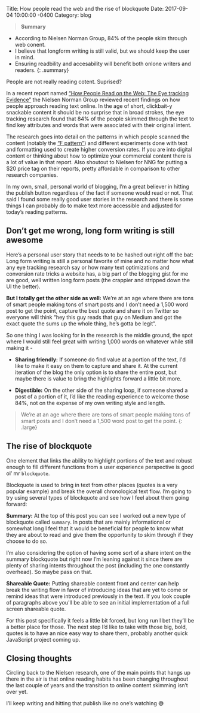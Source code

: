 Title:  How people read the web and the rise of blockquote
Date:   2017-09-04 10:00:00 -0400
Category: blog

>**Summary**
* According to Nielsen Norman Group, 84% of the people skim through web conent.
* I believe that longform writing is still valid, but we should keep the user in mind.
* Ensuring readbility and accesability will benefit both onlone writers and readers.
{: .summary}

People are not really reading cotent. Suprised?

In a recent report named [“How People Read on the Web: The Eye tracking Evidence”](https://www.nngroup.com/reports/how-people-read-web-eyetracking-evidence/) the Nielsen Norman Group reviewed recent findings on how people approach reading text online. In the age of short, clickbait-y snackable content it should be no surprise that in broad strokes, the eye tracking research found that 84% of the people skimmed through the text to find key attributes and words that were associated with their original intent.

The research goes into detail on the patterns in which people scanned the content (notably the [“F pattern”](https://www.nngroup.com/videos/f-pattern-reading-digital-content/))  and different experiments done with text and formatting used to create higher conversion rates. If you are into digital content or thinking about how to optimize your commercial content there is a lot of value in that report. Also shoutout to Nielsen for NNG for putting a $20 price tag on their reports, pretty affordable in comparison to other research companies.

In my own, small, personal world of blogging, I’m a great believer in hitting the publish button regardless of the fact if someone would read or not.  That said I found some really good user stories in the research and there is some things I can probably do to make text more accessible and adjusted for today’s reading patterns.

## Don’t get me wrong, long form writing is still awesome
Here’s a personal user story that needs to to be hashed out right off the bat: Long form writing is still a personal favorite of mine and no matter how what any eye tracking research say or how many text optimizations and conversion rate tricks a website has, a big part of the blogging gist for me are good, well written long form posts (the crappier and stripped down the UI the better).

**But I totally get the other side as well:** We’re at an age where there are tons of smart people making tons of smart posts and I don’t need a 1,500 word post to get the point, capture the best quote and share it on Twitter so everyone will think “hey this guy reads that guy on Medium and got the exact quote the sums up the whole thing, he’s gotta be legit”.

So one thing I was looking for in the research is the middle ground, the spot where I would still feel great with writing 1,000 words on whatever while still making it -
* **Sharing friendly:** If someone do find value at a portion of the text, I'd like to make it easy on them to capture and share it. At the current iteration of the blog the only option is to share the entire post, but maybe there is value to bring the highlights forward a little bit more.

* **Digestible:** On the other side of the sharing loop, if someone shared a post of a portion of it, I’d like the reading experience to welcome those 84%, not on the expense of my own writing style and length.

> We’re at an age where there are tons of smart people making tons of smart posts and I don’t need a 1,500 word post to get the point.
{: .large}

## The rise of blockquote
One element that links the ability to highlight portions of the text and robust enough to fill different functions from a user experience perspective is good ol’ mr `blockquote`.

Blockquote is used to bring in text from other places (quotes is a very popular example) and break the overall chronological text flow.  I’m going to try using several types of blockquote and see how I feel about them going forward:

**Summary:** At the top of this post you can see I worked out a new type of blockquote called `summary`. In posts that are mainly informational or somewhat long I feel that it would be beneficial for people to know what they are about to read and give them the opportunity to skim through if they choose to do so.  

I’m also considering the option of having some sort of a share intent on the summary blockquote but right now I’m leaning against it since there are plenty of sharing intents throughout the post (including the one constantly overhead). So maybe pass on that.

**Shareable Quote:** Putting shareable content front and center can help break the writing flow in favor of introducing ideas that are yet to come or remind ideas that were introduced previously in the text. If you look couple of paragraphs above you'll be able to see an initial implementation of a full screen shareable quote.

For this post specifically it feels a little bit forced, but long run I bet they’ll be a better place for those. The next step I’d like to take with those big, bold, quotes is to have an nice easy way to share them, probably another quick JavaScript project coming up.

## Closing thoughts
Circling back to the Nielsen research, one of the main points that hangs up there in the air is that online reading habits has been changing throughout the last couple of years and the transition to online content skimming isn’t over yet.

I’ll keep writing and hitting that publish like no one’s watching 😅
